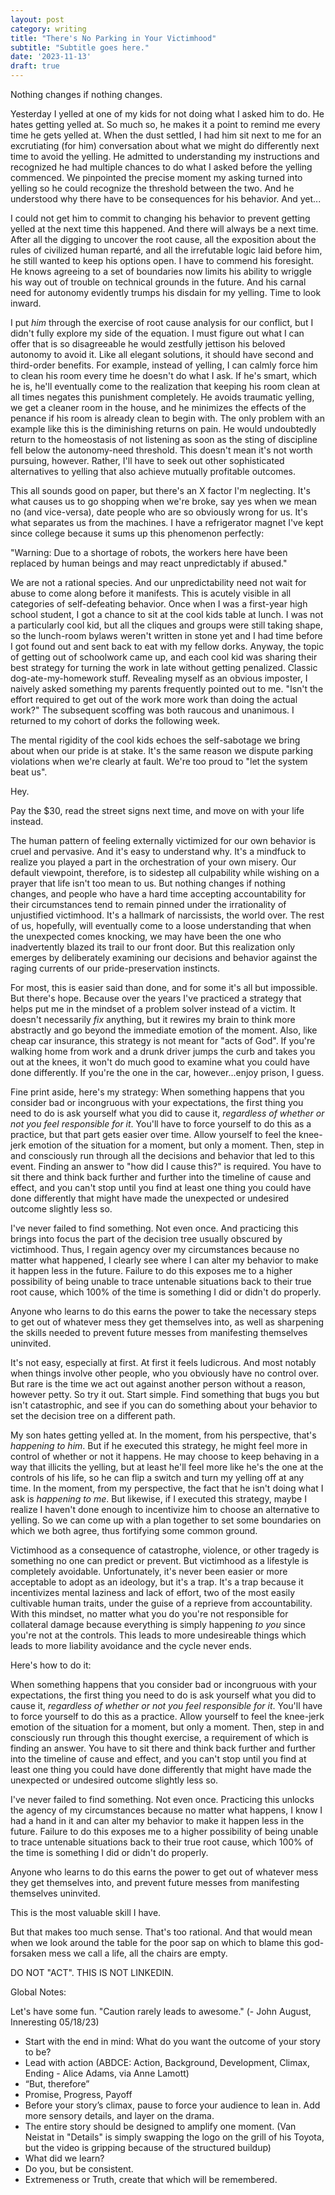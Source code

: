 ```yaml
---
layout: post
category: writing
title: "There's No Parking in Your Victimhood"
subtitle: "Subtitle goes here."
date: '2023-11-13'
draft: true
---
```


Nothing changes if nothing changes.

Yesterday I yelled at one of my kids for not doing what I asked him to do. He hates getting yelled at. So much so, he makes it a point to remind me every time he gets yelled at. When the dust settled, I had him sit next to me for an excrutiating (for him) conversation about what we might do differently next time to avoid the yelling. He admitted to understanding my instructions and recognized he had multiple chances to do what I asked before the yelling commenced. We pinpointed the precise moment my asking turned into yelling so he could recognize the threshold between the two. And he understood why there have to be consequences for his behavior. And yet...

I could not get him to commit to changing his behavior to prevent getting yelled at the next time this happened. And there will always be a next time. After all the digging to uncover the root cause, all the exposition about the rules of civilized human reparté, and all the irrefutable logic laid before him, he still wanted to keep his options open. I have to commend his foresight. He knows agreeing to a set of boundaries now limits his ability to wriggle his way out of trouble on technical grounds in the future. And his carnal need for autonomy evidently trumps his disdain for my yelling. Time to look inward.

I put _him_ through the exercise of root cause analysis for our conflict, but I didn't fully explore my side of the equation. I must figure out what I can offer that is so disagreeable he would zestfully jettison his beloved autonomy to avoid it. Like all elegant solutions, it should have second and third-order benefits. For example, instead of yelling, I can calmly force him to clean his room every time he doesn't do what I ask. If he's smart, which he is, he'll eventually come to the realization that keeping his room clean at all times negates this punishment completely. He avoids traumatic yelling, we get a cleaner room in the house, and he minimizes the effects of the penance if his room is already clean to begin with. The only problem with an example like this is the diminishing returns on pain. He would undoubtedly return to the homeostasis of not listening as soon as the sting of discipline fell below the autonomy-need threshold. This doesn't mean it's not worth pursuing, however. Rather, I'll have to seek out other sophisticated alternatives to yelling that also achieve mutually profitable outcomes.

This all sounds good on paper, but there's an X factor I'm neglecting. It's what causes us to go shopping when we're broke, say yes when we mean no (and vice-versa), date people who are so obviously wrong for us. It's what separates us from the machines. I have a refrigerator magnet I've kept since college because it sums up this phenomenon perfectly:

"Warning: Due to a shortage of robots, the workers here have been replaced by human beings and may react unpredictably if abused."

We are not a rational species. And our unpredictability need not wait for abuse to come along before it manifests. This is acutely visible in all categories of self-defeating behavior. Once when I was a first-year high school student, I got a chance to sit at the cool kids table at lunch. I was not a particularly cool kid, but all the cliques and groups were still taking shape, so the lunch-room bylaws weren't written in stone yet and I had time before I got found out and sent back to eat with my fellow dorks. Anyway, the topic of getting out of schoolwork came up, and each cool kid was sharing their best strategy for turning the work in late without getting penalized. Classic dog-ate-my-homework stuff. Revealing myself as an obvious imposter, I naively asked something my parents frequently pointed out to me. "Isn't the effort required to get out of the work more work than doing the actual work?" The subsequent scoffing was both raucous and unanimous. I returned to my cohort of dorks the following week.

The mental rigidity of the cool kids echoes the self-sabotage we bring about when our pride is at stake. It's the same reason we dispute parking violations when we're clearly at fault. We're too proud to "let the system beat us".

Hey. 

Pay the $30, read the street signs next time, and move on with your life instead.

The human pattern of feeling externally victimized for our own behavior is cruel and pervasive. And it's easy to understand why. It's a mindfuck to realize you played a part in the orchestration of your own misery. Our default viewpoint, therefore, is to sidestep all culpability while wishing on a prayer that life isn't too mean to us. But nothing changes if nothing changes, and people who have a hard time accepting accountability for their circumstances tend to remain pinned under the irrationality of unjustified victimhood. It's a hallmark of narcissists, the world over. The rest of us, hopefully, will eventually come to a loose understanding that when the unexpected comes knocking, we may have been the one who inadvertently blazed its trail to our front door. But this realization only emerges by deliberately examining our decisions and behavior against the raging currents of our pride-preservation instincts.

For most, this is easier said than done, and for some it's all but impossible. But there's hope. Because over the years I've practiced a strategy that helps put me in the mindset of a problem solver instead of a victim. It doesn't necessarily _fix_ anything, but it rewires my brain to think more abstractly and go beyond the immediate emotion of the moment. Also, like cheap car insurance, this strategy is not meant for "acts of God". If you're walking home from work and a drunk driver jumps the curb and takes you out at the knees, it won't do much good to examine what you could have done differently. If you're the one in the car, however...enjoy prison, I guess.

Fine print aside, here's my strategy: When something happens that you consider bad or incongruous with your expectations, the first thing you need to do is ask yourself what you did to cause it, _regardless of whether or not you feel responsible for it_. You'll have to force yourself to do this as a practice, but that part gets easier over time. Allow yourself to feel the knee-jerk emotion of the situation for a moment, but only a moment. Then, step in and consciously run through all the decisions and behavior that led to this event. Finding an answer to "how did I cause this?" is required. You have to sit there and think back further and further into the timeline of cause and effect, and you can't stop until you find at least one thing you could have done differently that might have made the unexpected or undesired outcome slightly less so.
 
I've never failed to find something. Not even once. And practicing this brings into focus the part of the decision tree usually obscured by victimhood. Thus, I regain agency over my circumstances because no matter what happened, I clearly see where I can alter my behavior to make it happen less in the future. Failure to do this exposes me to a higher possibility of being unable to trace untenable situations back to their true root cause, which 100% of the time is something I did or didn't do properly.

Anyone who learns to do this earns the power to take the necessary steps to get out of whatever mess they get themselves into, as well as sharpening the skills needed to prevent future messes from manifesting themselves uninvited.

It's not easy, especially at first. At first it feels ludicrous. And most notably when things involve other people, who you obviously have no control over. But rare is the time we act out against another person without a reason, however petty. So try it out. Start simple. Find something that bugs you but isn't catastrophic, and see if you can do something about your behavior to set the decision tree on a different path. 

My son hates getting yelled at. In the moment, from his perspective, that's _happening to him_. But if he executed this strategy, he might feel more in control of whether or not it happens. He may choose to keep behaving in a way that illicits the yelling, but at least he'll feel more like he's the one at the controls of his life, so he can flip a switch and turn my yelling off at any time. In the moment, from my perspective, the fact that he isn't doing what I ask is _happening to me_. But likewise, if I executed this strategy, maybe I realize I haven't done enough to incentivize him to choose an alternative to yelling. So we can come up with a plan together to set some boundaries on which we both agree, thus fortifying some common ground.

<!-- Note: The following paragraph changes the tone and gets pretty accusatory. Is the above enough for an ending? If not, can we end it on a lighter note? This is not funny, is it? -->

Victimhood as a consequence of catastrophe, violence, or other tragedy is something no one can predict or prevent. But victimhood as a lifestyle is completely avoidable. Unfortunately, it's never been easier or more acceptable to adopt as an ideology, but it's a trap. It's a trap because it incentivizes mental laziness and lack of effort, two of the most easily cultivable human traits, under the guise of a reprieve from accountability. With this mindset, no matter what you do you're not responsible for collateral damage because everything is simply happening _to you_ since you're not at the controls. This leads to more undesireable things which leads to more liability avoidance and the cycle never ends. 


<!-- note: need a transition between the above and the ending (or the below if it's to be the ending) -->

<!-- note: I feel like this should tie in more closely with the introduction. How does this relate to...nevermind - get back to chasing dragons of external factors. -->

Here's how to do it:

When something happens that you consider bad or incongruous with your expectations, the first thing you need to do is ask yourself what you did to cause it, _regardless of whether or not you feel responsible for it_. You'll have to force yourself to do this as a practice. Allow yourself to feel the knee-jerk emotion of the situation for a moment, but only a moment. Then, step in and consciously run through this thought exercise, a requirement of which is finding an answer. You have to sit there and think back further and further into the timeline of cause and effect, and you can't stop until you find at least one thing you could have done differently that might have made the unexpected or undesired outcome slightly less so.
 
I've never failed to find something. Not even once. Practicing this unlocks the agency of my circumstances because no matter what happens, I know I had a hand in it and can alter my behavior to make it happen less in the future. Failure to do this exposes me to a higher possibility of being unable to trace untenable situations back to their true root cause, which 100% of the time is something I did or didn't do properly.

Anyone who learns to do this earns the power to get out of whatever mess they get themselves into, and prevent future messes from manifesting themselves uninvited.




This is the most valuable skill I have. 


But that makes too much sense. That's too rational. And that would mean when we look around the table for the poor sap on which to blame this god-forsaken mess we call a life, all the chairs are empty. 

<!-- Notes for next time: self-defeating is the keyword. Explore that part of our irrationality and talk through some of the finer points of sabotage. -->

<!-- Notes for next time: The concept of cutting your nose off to spite your face. Tell the story about sitting at the cool kids lunch table and listening to them try to get out of doing an assignment. Then naively suggesting that the effort requred to get out of the work was more than the work itself. Something my parents taught me. That was hilariously wrong to them. But I knew it was right. Also, start exploring your sister's attitude toward changing the thing that needs to be changed, and how looking externally will always become chasing dragons sooner or later. -->

DO NOT "ACT". THIS IS NOT LINKEDIN.

Global Notes:

Let's have some fun. "Caution rarely leads to awesome." (- John August, Inneresting 05/18/23)

- Start with the end in mind: What do you want the outcome of your story to be?
- Lead with action (ABDCE: Action, Background, Development, Climax, Ending - Alice Adams, via Anne Lamott)
- “But, therefore”
- Promise, Progress, Payoff
- Before your story’s climax, pause to force your audience to lean in. Add more sensory details, and layer on the drama.
- The entire story should be designed to amplify one moment. (Van Neistat in "Details" is simply swapping the logo on the grill of his Toyota, but the video is gripping because of the structured buildup)
- What did we learn?
- Do you, but be consistent.
- Extremeness or Truth, create that which will be remembered.
